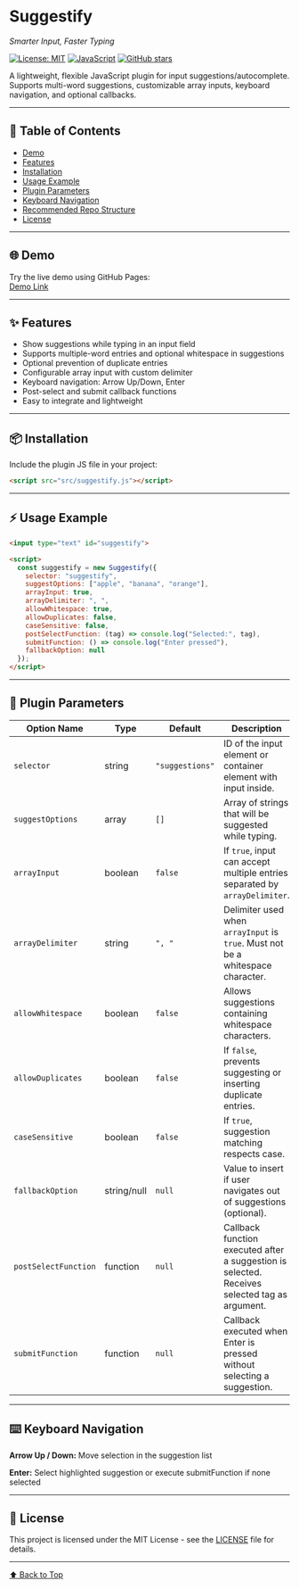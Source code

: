 # Suggestify

_Smarter Input, Faster Typing_

[![License: MIT](https://img.shields.io/badge/License-MIT-yellow.svg)](LICENSE)
[![JavaScript](https://img.shields.io/badge/JavaScript-F7DF1E?logo=javascript&logoColor=white&labelColor=gray)]()
[![GitHub stars](https://img.shields.io/github/stars/l1keacat/suggestify?style=social)]()

A lightweight, flexible JavaScript plugin for input suggestions/autocomplete.  
Supports multi-word suggestions, customizable array inputs, keyboard navigation, and optional callbacks.

---

## 📖 Table of Contents

- [Demo](#demo)
- [Features](#features)
- [Installation](#installation)
- [Usage Example](#usage-example)
- [Plugin Parameters](#plugin-parameters)
- [Keyboard Navigation](#keyboard-navigation)
- [Recommended Repo Structure](#recommended-repo-structure)
- [License](#license)

---

## 🌐 Demo

Try the live demo using GitHub Pages:  
[Demo Link](https://l1keacat.github.io/suggestify/)

---

## ✨ Features

- Show suggestions while typing in an input field
- Supports multiple-word entries and optional whitespace in suggestions
- Optional prevention of duplicate entries
- Configurable array input with custom delimiter
- Keyboard navigation: Arrow Up/Down, Enter
- Post-select and submit callback functions
- Easy to integrate and lightweight

---

## 📦 Installation

Include the plugin JS file in your project:

```html
<script src="src/suggestify.js"></script>
```

---

## ⚡ Usage Example

```html
<input type="text" id="suggestify">

<script>
  const suggestify = new Suggestify({
    selector: "suggestify",
    suggestOptions: ["apple", "banana", "orange"],
    arrayInput: true,
    arrayDelimiter: ", ",
    allowWhitespace: true,
    allowDuplicates: false,
    caseSensitive: false,
    postSelectFunction: (tag) => console.log("Selected:", tag),
    submitFunction: () => console.log("Enter pressed"),
    fallbackOption: null
  });
</script>
```

---

## 📝 Plugin Parameters

| Option Name          | Type        | Default         | Description                                                                                   |
| -------------------- | ----------- | --------------- | --------------------------------------------------------------------------------------------- |
| `selector`           | string      | `"suggestions"` | ID of the input element or container element with input inside.                               |
| `suggestOptions`     | array       | `[]`            | Array of strings that will be suggested while typing.                                         |
| `arrayInput`         | boolean     | `false`         | If `true`, input can accept multiple entries separated by `arrayDelimiter`.                   |
| `arrayDelimiter`     | string      | `", "`          | Delimiter used when `arrayInput` is `true`. Must not be a whitespace character.               |
| `allowWhitespace`    | boolean     | `false`         | Allows suggestions containing whitespace characters.                                          |
| `allowDuplicates`    | boolean     | `false`         | If `false`, prevents suggesting or inserting duplicate entries.                               |
| `caseSensitive`      | boolean     | `false`         | If `true`, suggestion matching respects case.                                                 |
| `fallbackOption`     | string/null | `null`          | Value to insert if user navigates out of suggestions (optional).                              |
| `postSelectFunction` | function    | `null`          | Callback function executed after a suggestion is selected. Receives selected tag as argument. |
| `submitFunction`     | function    | `null`          | Callback executed when Enter is pressed without selecting a suggestion.                       |

---

## ⌨️ Keyboard Navigation

**Arrow Up / Down:** Move selection in the suggestion list

**Enter:** Select highlighted suggestion or execute submitFunction if none selected

---

## 📜 License

This project is licensed under the MIT License - see the [LICENSE](LICENSE) file for details.

---

[⬆ Back to Top](#suggestify)
